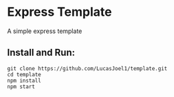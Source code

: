 # Express Template
A simple express template

## Install and Run:
```git
git clone https://github.com/LucasJoel1/template.git
cd template
npm install
npm start
```

